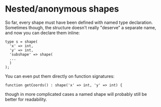 # Nested/anonymous shapes

So far, every shape must have been defined with named type declaration. Sometimes though, the structure doesn't really "deserve" a separate name, and now you can declare them inline:

```hack
type s = shape(
  'x' => int,
  'y' => int,
  'subshape' => shape(
  ...
  )
);
```

You can even put them directly on function signatures:

```hack
function getCoords() : shape('x' => int, 'y' => int) {
```

though in more complicated cases a named shape will probably still be better for readability.
